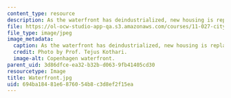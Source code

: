 ```yaml
---
content_type: resource
description: As the waterfront has deindustrialized, new housing is replacing industry.
file: https://ol-ocw-studio-app-qa.s3.amazonaws.com/courses/11-027-city-to-city-comparing-researching-and-writing-about-cities-spring-2006/694ba18481e6876054b8c3d8ef2f15ea_Waterfront.jpg
file_type: image/jpeg
image_metadata:
  caption: As the waterfront has deindustrialized, new housing is replacing industry.
  credit: Photo by Prof. Tejus Kothari.
  image-alt: Copenhagen waterfront.
parent_uid: 3d86dfce-ea32-b32b-d063-9fb41405cd30
resourcetype: Image
title: Waterfront.jpg
uid: 694ba184-81e6-8760-54b8-c3d8ef2f15ea
---
```

